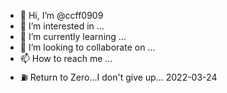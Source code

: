 - 👋 Hi, I’m @ccff0909
- 👀 I’m interested in ...
- 🌱 I’m currently learning ...
- 💞️ I’m looking to collaborate on ...
- 📫 How to reach me ...
- ⛽️ Return to Zero...I don't give up... 2022-03-24 

<!---
ccff0909/ccff0909 is a ✨ special ✨ repository because its `README.md` (this file) appears on your GitHub profile.
You can click the Preview link to take a look at your changes.
--->
